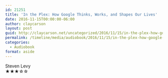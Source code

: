 ```yaml
---
id: 21251
title: 'In the Plex: How Google Thinks, Works, and Shapes Our Lives'
date: 2016-11-15T00:00:00-06:00
author: claycarson
layout: post
guid: http://claycarson.net/uncategorized/2016/11/15/in-the-plex-how-google-thinks-works-and-shapes-our-lives/
permalink: /timeline/media/audiobook/2016/11/15/in-the-plex-how-google-thinks-works-and-shapes-our-lives/
categories:
  - Audiobook
format: aside
---
```

<div class="media-details"></div>

<div class="media-creator">Steven Levy</div>

<div class="media-rating">★★★☆☆</div>